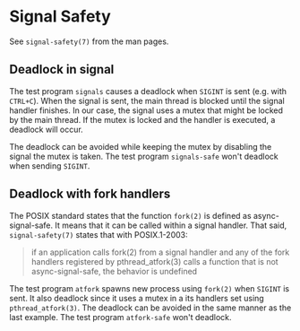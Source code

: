 # Signal Safety

See `signal-safety(7)` from the man pages.

## Deadlock in signal

The test program `signals` causes a deadlock when `SIGINT` is sent (e.g. with
`CTRL+C`). When the signal is sent, the main thread is blocked until the signal
handler finishes. In our case, the signal uses a mutex that might be locked by
the main thread. If the mutex is locked and the handler is executed, a deadlock
will occur.

The deadlock can be avoided while keeping the mutex by disabling the signal
the mutex is taken. The test program `signals-safe` won't deadlock when sending
`SIGINT`.

## Deadlock with fork handlers

The POSIX standard states that the function `fork(2)` is defined as
async-signal-safe. It means that it can be called within a signal handler. That
said, `signal-safety(7)` states that with POSIX.1-2003:

> if an application calls fork(2) from a signal handler and any of the fork
> handlers registered by pthread_atfork(3) calls a function that is not
> async-signal-safe, the behavior is undefined

The test program `atfork` spawns new process using `fork(2)` when `SIGINT` is
sent. It also deadlock since it uses a mutex in a its handlers set using
`pthread_atfork(3)`. The deadlock can be avoided in the same manner as the
last example. The test program `atfork-safe` won't deadlock.


